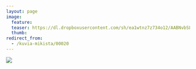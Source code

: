 ```yaml
---
layout: page
image:
  feature:
  teaser: https://dl.dropboxusercontent.com/sh/ea1wtnz7z734o12/AABNvbSLRpqsbSG0Bx3P-koEa/mikin-kuvat/2/IMG26254-245px.jpg
  thumb:
redirect_from:
  - /kuvia-mikista/00020
---
```


[![](https://dl.dropboxusercontent.com/sh/ea1wtnz7z734o12/AABFREvxyp6pWNlrsNOn4gr5a/mikin-kuvat/3/IMG26254-800px.jpg)](https://dl.dropboxusercontent.com/sh/ea1wtnz7z734o12/AAANlZrO6aZBNepmdUJx_bbZa/mikin-kuvat/3/IMG26254.jpg)
